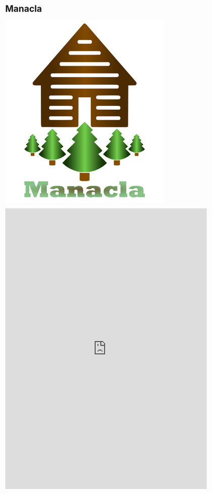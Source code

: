 # Manacla
![Manacla](Manacla.PNG)
<iframe src="https://docs.google.com/forms/d/e/1FAIpQLScpQjk5xxdfcS2wHlvIlLxfjUHNGlSCNNCn9DH-cq8q5qXdbg/viewform?embedded=true" width="640" height="890" frameborder="0" marginheight="0" marginwidth="0">Loading...</iframe>